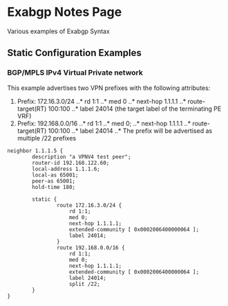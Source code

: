 # Exabgp Notes Page
Various examples of Exabgp Syntax

## Static Configuration Examples

### BGP/MPLS IPv4 Virtual Private network
This example advertises two VPN prefixes with the following attributes:

1. Prefix: 172.16.3.0/24
..* rd 1:1
..* med 0
..* next-hop 1.1.1.1
..* route-target(RT) 100:100
..* label 24014 (the target label of the terminating PE VRF)
2. Prefix: 192.168.0.0/16
..* rd 1:1
..* med 0;
..* next-hop 1.1.1.1
..* route-target(RT) 100:100
..* label 24014
..* The prefix will be advertised as multiple /22 prefixes

```
neighbor 1.1.1.5 {
        description "a VPNV4 test peer";
        router-id 192.168.122.60;
        local-address 1.1.1.6;
        local-as 65001;
        peer-as 65001;
        hold-time 180;

        static {
                route 172.16.3.0/24 {
                    rd 1:1;
                    med 0;
                    next-hop 1.1.1.1;
                    extended-community [ 0x0002006400000064 ];
                    label 24014;
                }
                route 192.168.0.0/16 {
                    rd 1:1;
                    med 0;
                    next-hop 1.1.1.1;
                    extended-community [ 0x0002006400000064 ];
                    label 24014;
                    split /22;
        }
}
```

